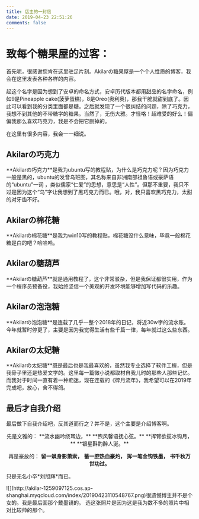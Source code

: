 ```yaml
---
title: 店主的一封信
date: 2019-04-23 22:51:26
comments: false
---
```

# 致每个糖果屋的过客：
<div class="note default"><p>首先呢，很感谢您肯在这里驻足片刻。Akilarの糖果屋是一个个人性质的博客，我会在这里发表各种各样的内容。</p></div>

<div class="note info"><p>起这个名字是因为想到了安卓的命名方式，安卓历代版本都用甜品的名字命名，例如9是Pineapple cake(菠萝蛋糕)，8是Oreo(奥利奥)，那我干脆就甜到底了。因此可以看到我的分类里面都是糖。之后就发现了一个很纠结的问题，除了巧克力，我想不到其他的不带糖字的糖果。当然了，无伤大雅。才怪咯！超难受的好么！偏偏我那么喜欢巧克力，我是不会把它删掉的。</p></div>

<div class="note default"><p>在这里有很多内容，我会一一细说。</p></div>

## Akilarの巧克力

<div class="note primary"><p>**Akilarの巧克力**是我为ubuntu写的教程贴，为什么是巧克力呢？因为巧克力一般是黑的，ubuntu的发音乌班图，其名称来自非洲南部祖鲁语或豪萨语的“ubuntu”一词 ，类似儒家“仁爱”的思想，意思是“人性”。但那不重要，我只不过是因为这个“乌”字让我想到了黑巧克力而已。哦，对，我只喜欢黑巧克力，太甜的对牙齿不好。</p></div>

## Akilarの棉花糖

<div class="note primary"><p>**Akilarの棉花糖**是我为win10写的教程贴，棉花糖没什么意味，毕竟一般棉花糖是白的吧？哈哈哈。</p></div>

## Akilarの糖葫芦

<div class="note primary"><p>**Akilarの糖葫芦**就是通用教程了，这个非常驳杂，但是我保证都很实用，作为一个程序员预备役，我始终坚信一个美观的开发环境能够增加写代码的乐趣。</p></div>

## Akilarの泡泡糖

<div class="note danger"><p>**Akilarの泡泡糖**是连载了几乎一整个2018年的日记，将近30w字的流水账。今年就暂时停更了，主要是因为我觉得生活有些千篇一律，每年就过这么些东西。</p></div>

## Akilarの太妃糖

<div class="note success"><p>**Akilarの太妃糖**既是最后也是我最喜欢的，虽然我专业选择了软件工程，但是我骨子里还是热爱文学的。这里每一篇微小说都取材自我儿时的那些人那些记忆。而我对于时间一直有着一种痴迷，现在连载的《碎月流年》，我希望可以在2019年完成吧，放心，舍不得鸽。</p></div>

## 最后才自我介绍

<div class="note info no-icon"><p>最后做下自我介绍吧，反其道而行之？并不是，这个主要是介绍博客啊。
<center>先是文雅的：
**流水幽吟绕耳边，**
**煦风馨语抚心弦。**
**挥臂欲揽冰钩月，**
**银星斟酌醉人涎。**

再是豪放的：
**留一飒身影萧索，**
**蓄一腔热血豪灼，**
**挥一笔金钩铁墨，**
**书千秋万世功过。**


</center>只是无名小卒*刘旭辉*而已。
</p></div>

<div class="note info no-icon"><p>![](http://akilar-1259097125.cos.ap-shanghai.myqcloud.com/index/20190423110548767.png)很遗憾博主并不是个女的。我是最后面那个戴墨镜的。
选这张照片是因为这是我为数不多的照片中相对比较帅的那个。</p></div>
